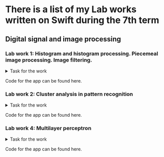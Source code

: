 # There is a list of my Lab works written on Swift during the 7th term

## Digital signal and image processing

### Lab work 1: Histogram and histogram processing. Piecemeal image processing. Image filtering.

<details>

<summary>Task for the work</summary>
Написать программу, выполняющую следующие операции над изображения-ми (обязательна обработка как цветных, так и полутоновых изображений):

1.	Загрузить и отобразить изображение на экране. Реализовать возмож-ность сохранения и вывода на экран обработанного изображения.
2.	Вывести гистограмму яркости изображения.
3.	Выполнить поэлементную обработку изображения: Препарирование изображения <img width="422" alt="image" src="https://github.com/vasilevsky007/SwiftLabs7Term/assets/72131827/47c571d6-9549-412e-9143-85422137bf33">

(рис д, е)	При реализации интерфейса предусмотреть возможность ввода параметров:
рис. 1.3, д, е - gmin и gmax ;  fmin и fmax
. Вывести гистограмму яркости об-работанного изображения.

4.	Выполнить фильтрацию изображения (Min-фильтр, max-фильтр, min-max-фильтр ). Вывести гистограмму яркости обработанного изображения.

</details>

Code for the app can be found here.

### Lab work 2: Cluster analysis in pattern recognition

<details>

<summary>Task for the work</summary>

1.	При необходимости выполнить коррекцию яркости изображения (см. лаб. работу №1).
2.	Перевести цветное изображение в бинарное изображение.
3.	Реализовать пороговую бинаризацию изображения.
4.	Выделить четырехсвязные области на изображении.
5.	Определить свойства объектов, вычислить систему признаков для объектов, представленных на изображении (площадь, периметр, компактность, вытянутость, статистические моменты).
6.	Используя алгоритм k-средних и меру сходства, заданную преподавателем, определить принадлежность объекта к одному из кластеров (классов).

</details>

Code for the app can be found here.

### Lab work 4: Multilayer perceptron
<details>

<summary>Task for the work</summary>

1. Напишите программу, реализующую многослойный персептрон.
3. Произведите обучение многослойного персептрона. Исходные данные  – 5 классов образов, размер идеального образа 6×6.
4. Подайте на вход сети ряд тестовых образов, по 3 зашумленных образа каждого из 5 классов.
5. Проанализируйте результаты работы программы, которые должны иметь следующий вид:
  +	вывести распознаваемый зашумленный образ;
  +	вывести процент подобия распознаваемого зашумленного образа по от-ношению к каждому из 5 классов;
  +	вывести количество шагов, затраченных на обучение сети на заданное количество классов.


</details>

Code for the app can be found here.


<!--## System software of local computer networks
### Lab work 2 -->
